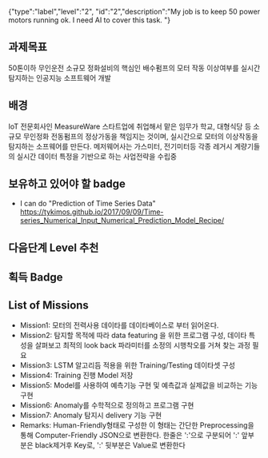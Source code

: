 {"type":"label","level":"2", "id":"2","description":"My job is to keep 50 power motors running ok. I need AI to cover this task. "}

## 과제목표
50톤이하 무인운전 소규모 정화설비의 핵심인 배수펌프의 모터 작동 이상여부를 실시간 탐지하는 인공지능 소프트웨어 개발

## 배경
IoT 전문회사인 MeasureWare 스타트업에 취업해서 맡은 임무가 학교, 대형식당 등 소규모 무인정화 전동펌프의 정상가동을 책임지는 것이며, 실시간으로 모터의 이상작동을 탐지하는 소프웨어를 만든다. 메저웨어사는 가스미터, 전기미터등 각종 레거시 계량기들의 실시간 데이터 특정을 기반으로 하는 사업전략을 수립중

## 보유하고 있어야 할 badge
* I can do "Prediction of Time Series Data"
    https://tykimos.github.io/2017/09/09/Time-series_Numerical_Input_Numerical_Prediction_Model_Recipe/ 
## 다음단계 Level 추천
## 획득 Badge
## List of Missions
* Mission1: 모터의 전력사용 데이타를 데이타베이스로 부터 읽어온다.
* Mission2: 탐지할 목적에 따라 data featuring 을 위한 프로그램 구성, 데이타 특성을 살펴보고 최적의 look back 파라미터를 소정의 시행착오를 거쳐 찾는 과정 필요
* Mission3: LSTM 알고리듬 적용을 위한 Training/Testing 데이타셋 구성
* Mission4: Training 진행 Model 저장
* Mission5: Model를 사용하여 예측기능 구현 및 예측값과 실제값을 비교하는 기능 구현
* Mission6: Anomaly를 수학적으로 정의하고 프로그램 구현
* Mission7: Anomaly 탐지시 delivery 기능 구현
* Remarks: Human-Friendly형태로 구성한 이 형태는 간단한 Preprocessing을 통해 Computer-Friendly JSON으로 변환한다. 한줄은 ':'으로 구분되어 ':' 앞부분은 black제거후 Key로, ':' 뒷부분은 Value로 변환한다
